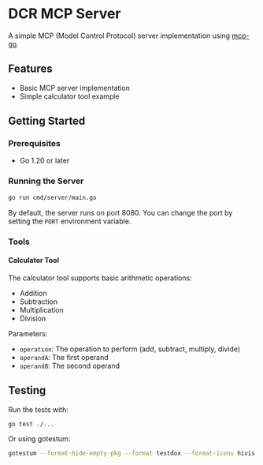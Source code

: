 # DCR MCP Server

A simple MCP (Model Control Protocol) server implementation using [mcp-go](https://github.com/mark3labs/mcp-go).

## Features

- Basic MCP server implementation
- Simple calculator tool example

## Getting Started

### Prerequisites

- Go 1.20 or later

### Running the Server

```bash
go run cmd/server/main.go
```

By default, the server runs on port 8080. You can change the port by setting the `PORT` environment variable.

### Tools

#### Calculator Tool

The calculator tool supports basic arithmetic operations:

- Addition
- Subtraction
- Multiplication
- Division

Parameters:
- `operation`: The operation to perform (add, subtract, multiply, divide)
- `operandA`: The first operand
- `operandB`: The second operand

## Testing

Run the tests with:

```bash
go test ./...
```

Or using gotestum:

```bash
gotestum --format-hide-empty-pkg --format testdox --format-icons hivis
```